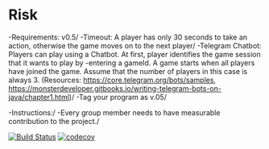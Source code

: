 # Risk

-Requirements: v0.5/
-Timeout: A player has only 30 seconds to take an action, otherwise the game moves on to the next player/
-Telegram Chatbot: Players can play using a Chatbot. At first, player identifies the game session that it wants to play by -entering a gameId. A game starts when all players have joined the game. Assume that the number of players in this case is always 3. (Resources: https://core.telegram.org/bots/samples, https://monsterdeveloper.gitbooks.io/writing-telegram-bots-on-java/chapter1.html)/
-Tag your program as v.05/

-Instructions:/
-Every group member needs to have measurable contribution to the project./


[![Build Status](https://travis-ci.com/cmohr368/Risk.svg?branch=master)](https://travis-ci.com/cmohr368/Risk)
[![codecov](https://codecov.io/gh/Ethaninabox/Risk/branch/master/graph/badge.svg)](https://codecov.io/gh/Ethaninabox/Risk)
